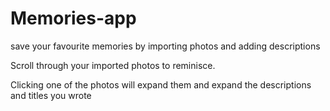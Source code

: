 # Memories-app
save your favourite memories by importing photos and adding descriptions


Scroll through your imported photos to reminisce.

Clicking one of the photos will expand them and expand the descriptions and titles you wrote
